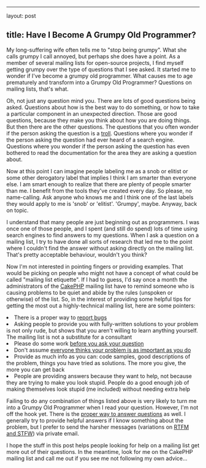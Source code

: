 <hr />

<p>layout: post</p>

<h2>title: Have I Become A Grumpy Old Programmer?</h2>

<p>My long-suffering wife often tells me to "stop being grumpy".  What she calls grumpy I call annoyed, but perhaps she does have a point.  As a member of several mailing lists for open-source projects, I find myself getting grumpy over the type of questions that I see asked.  It started me to wonder if I've become a grumpy old programmer.  What causes me to age prematurely and transform into a Grumpy Old Programmer?  Questions on mailing lists, that's what.</p>

<p>Oh, not just any question mind you.  There are lots of good questions being asked.  Questions about how is the best way to do something, or how to take a particular component in an unexpected direction.  Those are good questions, because they make you think about how you are doing things.  But then there are the other questions.  The questions that you often wonder if the person asking the question is a <a href="http://en.wikipedia.org/wiki/Troll_%28Internet%29">troll</a>.  Questions where you wonder if the person asking the question had ever heard of a search engine.  Questions where you wonder if the person asking the question has even bothered to read the documentation for the area they are asking a question about.</p>

<p>Now at this point I can imagine people labeling me as a snob or elitist or some other derogatory label that implies I think I am smarter than everyone else.  I am smart enough to realize that there are plenty of people smarter than me.  I benefit from the tools they've created every day.  So please, no name-calling.  Ask anyone who knows me and I think one of the last labels they would apply to me is 'snob' or 'elitist'.  'Grumpy', maybe.  Anyway, back on topic.</p>

<p>
I understand that many people are just beginning out as programmers.  I was once one of those people, and I spent (and still do spend) lots of time using search engines to find answers to my questions.   When I ask a question on a mailing list, I try to have done all sorts of research that led me to the point where I couldn't find the answer without asking directly on the mailing list.  That's pretty acceptable behaviour, wouldn't you think?</p>

<p>
Now I'm not interested in pointing fingers or providing examples.  That would be picking on people who might not have a concept of what could be called "mailing list etiquette".  If I had to guess, I'd say once a month the administrators of the <a href="http://cakephp.org">CakePHP</a> mailing list have to remind someone who is causing problems to be quiet and abide by the rules (unspoken or otherwise) of the list.  So, in the interest of providing some helpful tips for getting the most out a highly-technical mailing list, here are some pointers:</p>

<p>
<li>There is a proper way to <a href="http://www.chiark.greenend.org.uk/~sgtatham/bugs.html">report bugs</a></li>
<li>Asking people to provide you with fully-written solutions to your problem is not only rude, but shows that you aren't willing to learn anything yourself.  The mailing list is not a substitute for a consultant</li>
<li>Please do some work <a href="http://www.catb.org/~esr/faqs/smart-questions.html#before">before you ask your question</a></li>
<li>Don't assume <a href="http://www.catb.org/~esr/faqs/smart-questions.html#urgent">everyone thinks your problem is as important as you do</a></li>
<li>Provide as much info as you can:  code samples, good descriptions of the problem, things you have tried as solutions.  The more you give, the more you can get back</li>
<li>People are providing answers because they want to help, not because they are trying to make you look stupid.  People do a good enough job of making themselves look stupid (me included) without needing extra help</li>
<ul>
</ul></p>

<p>
Failing to do any combination of things listed above is very likely to turn me into a Grumpy Old Programmer when I read your question.  However, I'm not off the hook yet.  There is the <a href="http://www.catb.org/~esr/faqs/smart-questions.html#id274601">proper way to answer questions</a> as well.  I generally try to provide helpful answers if I know something about the problem, but I prefer to send the harsher messages (variations on <a href="http://www.catb.org/~esr/faqs/smart-questions.html#rtfm">RTFM and STFW</a>) via private email.</p>

<p>I hope the stuff in this post helps people looking for help on a mailing list get more out of their questions.  In the meantime, look for me on the CakePHP mailing list and call me out if you see me not following my own advice...</p>
